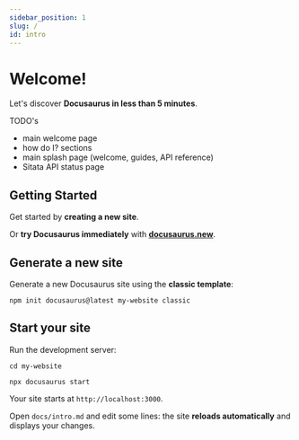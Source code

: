 ```yaml
---
sidebar_position: 1
slug: /
id: intro
---
```


# Welcome!

Let's discover **Docusaurus in less than 5 minutes**.

TODO's
* main welcome page
* how do I? sections
* main splash page (welcome, guides, API reference)
* Sitata API status page


## Getting Started

Get started by **creating a new site**.

Or **try Docusaurus immediately** with **[docusaurus.new](https://docusaurus.new)**.

## Generate a new site

Generate a new Docusaurus site using the **classic template**:

```shell
npm init docusaurus@latest my-website classic
```

## Start your site

Run the development server:

```shell
cd my-website

npx docusaurus start
```

Your site starts at `http://localhost:3000`.

Open `docs/intro.md` and edit some lines: the site **reloads automatically** and displays your changes.
